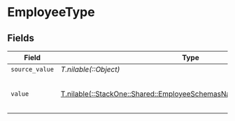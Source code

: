 # EmployeeType


## Fields

| Field                                                                                                                                          | Type                                                                                                                                           | Required                                                                                                                                       | Description                                                                                                                                    | Example                                                                                                                                        |
| ---------------------------------------------------------------------------------------------------------------------------------------------- | ---------------------------------------------------------------------------------------------------------------------------------------------- | ---------------------------------------------------------------------------------------------------------------------------------------------- | ---------------------------------------------------------------------------------------------------------------------------------------------- | ---------------------------------------------------------------------------------------------------------------------------------------------- |
| `source_value`                                                                                                                                 | *T.nilable(::Object)*                                                                                                                          | :heavy_minus_sign:                                                                                                                             | N/A                                                                                                                                            |                                                                                                                                                |
| `value`                                                                                                                                        | [T.nilable(::StackOne::Shared::EmployeeSchemasNationalIdentityNumberValue)](../../models/shared/employeeschemasnationalidentitynumbervalue.md) | :heavy_minus_sign:                                                                                                                             | The type of the national identity number                                                                                                       | ssn                                                                                                                                            |